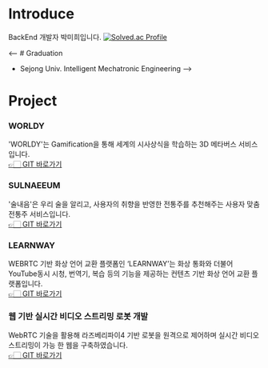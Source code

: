 # Introduce
BackEnd 개발자 박미희입니다.
[![Solved.ac Profile](http://mazassumnida.wtf/api/generate_badge?boj=mihee78952)](https://solved.ac/mihee78952)

<-- # Graduation
- Sejong Univ. Intelligent Mechatronic Engineering -->

# Project
### WORLDY
'WORLDY'는 Gamification을 통해 세계의 시사상식을 학습하는 3D 메타버스 서비스입니다.
<br>
[👉🏻 GIT 바로가기](https://github.com/SSAFY507/Worldy)

### SULNAEEUM
'술내음'은 우리 술을 알리고, 사용자의 취향을 반영한 전통주를 추천해주는 사용자 맞춤 전통주 서비스입니다.
<br>
[👉🏻 GIT 바로가기](https://github.com/SSAFY707/SULNAEEUM)

### LEARNWAY
 WEBRTC 기반 화상 언어 교환 플랫폼인 ‘LEARNWAY’는 화상 통화와 더불어 YouTube동시 시청, 번역기, 복습 등의 기능을 제공하는 컨텐츠 기반 화상 언어 교환 플랫폼입니다.
 <br>
[👉🏻 GIT 바로가기](https://github.com/PMH2906/LEARNWAY)

### 웹 기반 실시간 비디오 스트리밍 로봇 개발
 WebRTC 기술을 활용해 라즈베리파이4 기반 로봇을 원격으로 제어하며 실시간 비디오 스트리밍이 가능 한 웹을 구축하였습니다.
<br>
[👉🏻 GIT 바로가기](https://github.com/PMH2906/21-1_Capstone_deeply)

<!--
**PMH2906/PMH2906** is a ✨ _special_ ✨ repository because its `README.md` (this file) appears on your GitHub profile.

Here are some ideas to get you started:

- 🔭 I’m currently working on ...
- 🌱 I’m currently learning ...
- 👯 I’m looking to collaborate on ...
- 🤔 I’m looking for help with ...
- 💬 Ask me about ...
- 📫 How to reach me: ...
- 😄 Pronouns: ...
- ⚡ Fun fact: ...
-->
